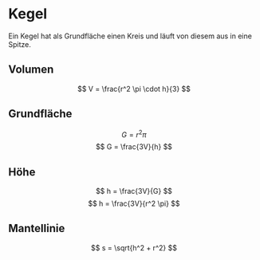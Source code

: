 # Kegel

Ein Kegel hat als Grundfläche einen Kreis und läuft von diesem aus in eine Spitze.

## Volumen

$$ V = \frac{r^2 \pi \cdot h}{3} $$

## Grundfläche

$$ G = r^2 \pi $$
$$ G = \frac{3V}{h} $$

## Höhe

$$ h = \frac{3V}{G} $$
$$ h = \frac{3V}{r^2 \pi} $$

## Mantellinie

$$ s = \sqrt{h^2 + r^2} $$